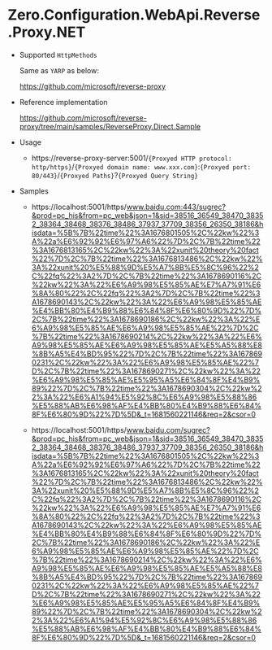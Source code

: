 # Zero.Configuration.WebApi.Reverse.Proxy.NET

- Supported `HttpMethods`

	Same as `YARP` as below:

	https://github.com/microsoft/reverse-proxy

- Reference implementation

	https://github.com/microsoft/reverse-proxy/tree/main/samples/ReverseProxy.Direct.Sample

- Usage
	- https://reverse-proxy-server:5001/`{Proxyed HTTP protocol: http/https}`/`{Proxyed domain name: www.xxx.com}`:`{Proxyed port: 80/443}`/`{Proxyed Paths}`?`{Proxyed Query String}`

- Samples

	- https://localhost:5001/https/www.baidu.com:443/sugrec?&prod=pc_his&from=pc_web&json=1&sid=38516_36549_38470_38352_38364_38468_38376_38486_37937_37709_38356_26350_38186&hisdata=%5B%7B%22time%22%3A1676801505%2C%22kw%22%3A%22a%E6%92%92%E6%97%A6%22%7D%2C%7B%22time%22%3A1676813165%2C%22kw%22%3A%22xunit%20theory%20fact%22%7D%2C%7B%22time%22%3A1676813486%2C%22kw%22%3A%22xunit%20%E5%88%9D%E5%A7%8B%E5%8C%96%22%2C%22fq%22%3A2%7D%2C%7B%22time%22%3A1678690116%2C%22kw%22%3A%22%E6%A9%98%E5%85%AE%E7%A7%91%E6%8A%80%22%2C%22fq%22%3A2%7D%2C%7B%22time%22%3A1678690143%2C%22kw%22%3A%22%E6%A9%98%E5%85%AE%E4%BB%80%E4%B9%88%E6%84%8F%E6%80%9D%22%7D%2C%7B%22time%22%3A1678690186%2C%22kw%22%3A%22%E6%A9%98%E5%85%AE%E6%A9%98%E5%85%AE%22%7D%2C%7B%22time%22%3A1678690214%2C%22kw%22%3A%22%E6%A9%98%E5%85%AE%E6%A9%98%E5%85%AE%E5%A5%88%E8%8B%A5%E4%BD%95%22%7D%2C%7B%22time%22%3A1678690231%2C%22kw%22%3A%22%E6%A9%98%E5%85%AE%22%7D%2C%7B%22time%22%3A1678690271%2C%22kw%22%3A%22%E6%A9%98%E5%85%AE%E5%95%A5%E6%84%8F%E4%B9%89%22%7D%2C%7B%22time%22%3A1678690304%2C%22kw%22%3A%22%E6%A1%94%E5%92%8C%E6%A9%98%E5%88%86%E5%88%AB%E6%98%AF%E4%BB%80%E4%B9%88%E6%84%8F%E6%80%9D%22%7D%5D&_t=1681560221146&req=2&csor=0

	- https://localhost:5001/https/www.baidu.com/sugrec?&prod=pc_his&from=pc_web&json=1&sid=38516_36549_38470_38352_38364_38468_38376_38486_37937_37709_38356_26350_38186&hisdata=%5B%7B%22time%22%3A1676801505%2C%22kw%22%3A%22a%E6%92%92%E6%97%A6%22%7D%2C%7B%22time%22%3A1676813165%2C%22kw%22%3A%22xunit%20theory%20fact%22%7D%2C%7B%22time%22%3A1676813486%2C%22kw%22%3A%22xunit%20%E5%88%9D%E5%A7%8B%E5%8C%96%22%2C%22fq%22%3A2%7D%2C%7B%22time%22%3A1678690116%2C%22kw%22%3A%22%E6%A9%98%E5%85%AE%E7%A7%91%E6%8A%80%22%2C%22fq%22%3A2%7D%2C%7B%22time%22%3A1678690143%2C%22kw%22%3A%22%E6%A9%98%E5%85%AE%E4%BB%80%E4%B9%88%E6%84%8F%E6%80%9D%22%7D%2C%7B%22time%22%3A1678690186%2C%22kw%22%3A%22%E6%A9%98%E5%85%AE%E6%A9%98%E5%85%AE%22%7D%2C%7B%22time%22%3A1678690214%2C%22kw%22%3A%22%E6%A9%98%E5%85%AE%E6%A9%98%E5%85%AE%E5%A5%88%E8%8B%A5%E4%BD%95%22%7D%2C%7B%22time%22%3A1678690231%2C%22kw%22%3A%22%E6%A9%98%E5%85%AE%22%7D%2C%7B%22time%22%3A1678690271%2C%22kw%22%3A%22%E6%A9%98%E5%85%AE%E5%95%A5%E6%84%8F%E4%B9%89%22%7D%2C%7B%22time%22%3A1678690304%2C%22kw%22%3A%22%E6%A1%94%E5%92%8C%E6%A9%98%E5%88%86%E5%88%AB%E6%98%AF%E4%BB%80%E4%B9%88%E6%84%8F%E6%80%9D%22%7D%5D&_t=1681560221146&req=2&csor=0
